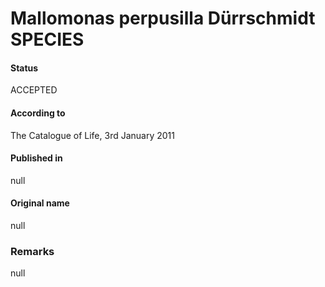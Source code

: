 Mallomonas perpusilla Dürrschmidt SPECIES
=======

#### Status
ACCEPTED

#### According to
The Catalogue of Life, 3rd January 2011

#### Published in
null

#### Original name
null

### Remarks
null